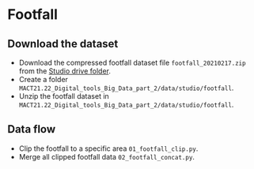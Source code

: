 # Footfall
## Download the dataset

- Download the compressed footfall dataset file `footfall_20210217.zip` from the [Studio drive folder](https://drive.google.com/drive/folders/1EGeIbxSakpZ2MtO2M_QJ_WMoWCg2JsVJ).
- Create a folder `MACT21.22_Digital_tools_Big_Data_part_2/data/studio/footfall`.
- Unzip the footfall dataset in `MACT21.22_Digital_tools_Big_Data_part_2/data/studio/footfall`.


## Data flow

- Clip the footfall to a specific area `01_footfall_clip.py`.
- Merge all clipped footfall data `02_footfall_concat.py`.


